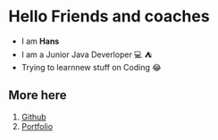 
# Hello Friends and coaches
* I am  **Hans**
* I am a Junior Java Deverloper :computer: :tent:
* Trying to learnnew stuff on Coding :joy:
## More  here
1. [Github](https://github.com/HansMbua)
2. [Portfolio]( https://hansmbua.github.io/Portfoliowebsite/)